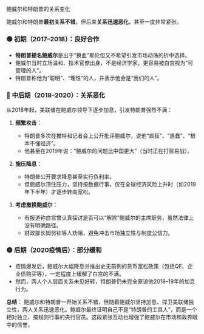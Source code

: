 鲍威尔和特朗普的关系变化

鲍威尔和特朗普**最初关系不错**，但后来**关系迅速恶化**，甚至一度非常紧张。

### 🟢 **初期（2017–2018）：良好合作**

* **特朗普提名鲍威尔**是出于“换血”耶伦但又不希望引发市场动荡的折中选择。
* 鲍威尔当时立场温和、技术官僚出身，不是经济学家，更容易被白宫视为“可管理的人”。
* 特朗普称他为“聪明”、“理性”的人，并表示他会是“我们的人”。

### 🔴 **中后期（2018–2020）：关系恶化**

从2018年起，美联储在鲍威尔领导下逐步加息，引发特朗普强烈不满：

1. **频繁攻击**：

   * 特朗普多次在推特和记者会上公开批评鲍威尔，说他“疯狂”、“愚蠢”、“根本不懂经济”。
   * 他甚至在2019年说：“鲍威尔的问题比中国更大”（当时正在打贸易战）。

2. **施压降息**：

   * 特朗普公开要求降息甚至实行负利率。
   * 但鲍威尔顶住压力，坚持按数据行事，仅在全球经济风险上升时（如2019年下半年）才逐步转向宽松。

3. **考虑撤换鲍威尔**：

   * 有报道称白宫曾认真探讨是否可以“解除”鲍威尔的主席职务，虽然法律上没有明确路径。
   * 财政部长姆努钦等人劝阻，避免冲击市场独立性与制度公信力。

### 🟡 **后期（2020疫情后）：部分缓和**

* 疫情爆发后，鲍威尔大幅降息并推出史无前例的货币宽松政策（包括QE、企业债购买等），一定程度上缓解了白宫的不满。
* 然而，两人个人层面关系未见好转，特朗普仍未完全原谅他2018–19年的加息行为。

**总结**：
鲍威尔和特朗普一开始关系不错，但随着鲍威尔坚持加息、捍卫美联储独立性，两人关系迅速恶化。鲍威尔最终证明自己不是“特朗普的工具人”，而是一个相对独立、按规则行事的央行官员。这段紧张互动也增强了鲍威尔在市场和政界眼中的信誉。
